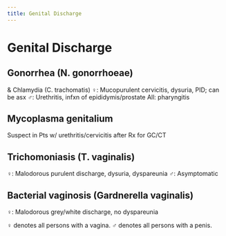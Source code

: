 ```yaml
---
title: Genital Discharge
---
```

# Genital Discharge

## Gonorrhea (N. gonorrhoeae)
& Chlamydia (C. trachomatis)
♀: Mucopurulent cervicitis, dysuria, PID; can be asx
♂: Urethritis, infxn of epididymis/prostate
All: pharyngitis
## Mycoplasma genitalium
Suspect in Pts w/ urethritis/cervicitis after Rx for GC/CT
## Trichomoniasis (T. vaginalis)
♀: Malodorous purulent discharge, dysuria, dyspareunia
♂: Asymptomatic
## Bacterial vaginosis (Gardnerella vaginalis)
♀: Malodorous grey/white discharge, no dyspareunia

♀ denotes all persons with a vagina. ♂ denotes all persons with a penis.
